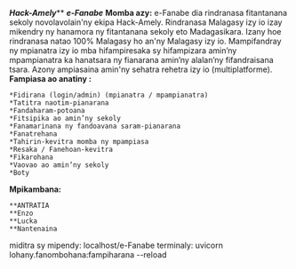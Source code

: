 *********Hack-Amely***********
*******e-Fanabe*******
**Momba azy:**
    e-Fanabe dia rindranasa fitantanana sekoly novolavolain'ny ekipa Hack-Amely. Rindranasa Malagasy izy io izay mikendry ny hanamora ny fitantanana sekoly eto Madagasikara. Izany hoe rindranasa natao 100% Malagasy ho an'ny Malagasy izy io.
    Mampifandray ny mpianatra izy io mba hifampiresaka sy hifampizara amin’ny mpampianatra ka hanatsara ny fianarana amin’ny alalan’ny fifandraisana tsara.
    Azony ampiasaina amin'ny sehatra rehetra izy io (multiplatforme).
**Fampiasa ao anatiny :**

    *Fidirana (login/admin) (mpianatra / mpampianatra)
    *Tatitra naotim-pianarana
    *Fandaharam-potoana
    *Fitsipika ao amin’ny sekoly
    *Fanamarinana ny fandoavana saram-pianarana
    *Fanatrehana
    *Tahirin-kevitra momba ny mpampiasa
    *Resaka / Fanehoan-kevitra
    *Fikarohana
    *Vaovao ao amin’ny sekoly
    *Boty

**Mpikambana:**

    **ANTRATIA
    **Enzo
    **Lucka
    **Nantenaina


miditra sy mipendy: localhost/e-Fanabe
terminaly: uvicorn lohany.fanombohana:fampiharana  --reload